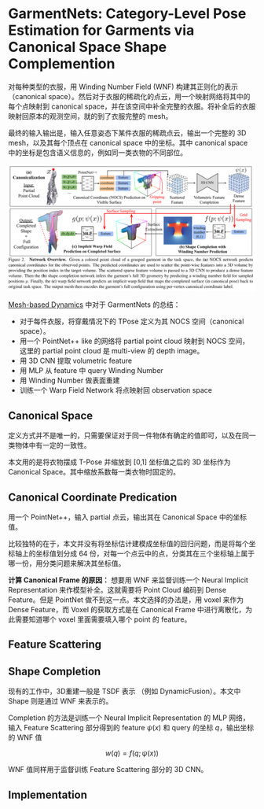 # GarmentNets: Category-Level Pose Estimation for Garments via Canonical Space Shape Complemention
对每种类型的衣服，用 Winding Number Field (WNF) 构建其正则化的表示（canonical space）。然后对于衣服的稀疏化的点云，用一个映射网络将其中的每个点映射到 canonical space，并在该空间中补全完整的衣服。将补全后的衣服映射回原本的观测空间，就的到了衣服完整的 mesh。

最终的输入输出是，输入任意姿态下某件衣服的稀疏点云，输出一个完整的 3D mesh，以及其每个顶点在 canonical space 中的坐标。其中 canonical space 中的坐标是包含语义信息的，例如同一类衣物的不同部位。

![](../imgs/garment_nets.png)

[Mesh-based Dynamics](./2022%20Mesh-based%20Dynamics%20with%20Occulusion%20Reasoning%20for%20Cloth%20Manipulation.md) 中对于 GarmentNets 的总结：
- 对于每件衣服，将穿戴情况下的 TPose 定义为其 NOCS 空间（canonical space）。
- 用一个 PointNet++ like 的网络将 partial point cloud 映射到 NOCS 空间，这里的 partial point cloud 是 multi-view 的 depth image。
- 用 3D CNN 提取 volumetric feature
- 用 MLP 从 feature 中 query Winding Number
- 用 Winding Number 做表面重建
- 训练一个 Warp Field Network 将点映射回 observation space

## Canonical Space
定义方式并不是唯一的，只需要保证对于同一件物体有确定的值即可，以及在同一类物体中有一定的一致性。

本文用的是将衣物摆成 T-Pose 并缩放到 [0,1] 坐标值之后的 3D 坐标作为 Canonical Space。其中缩放系数每一类衣物时固定的。

## Canonical Coordinate Predication
用一个 PointNet++，输入 partial 点云，输出其在 Canonical Space 中的坐标值。

比较独特的在于，本文并没有将坐标估计建模成坐标值的回归问题，而是将每个坐标轴上的坐标值划分成 64 份，对每一个点云中的点，分类其在三个坐标轴上属于哪一份，用分类问题来解决其坐标值。

**计算 Canonical Frame 的原因：** 想要用 WNF 来监督训练一个 Neural Implicit Representation 来作模型补全。这就需要将 Point Cloud 编码到 Dense Feature。但是 PointNet 做不到这一点。本文选择的办法是，用 voxel 来作为 Dense Feature，而 Voxel 的获取方式是在 Canonical Frame 中进行离散化，为此需要知道哪个 voxel 里面需要填入哪个 point 的 feature。

## Feature Scattering

## Shape Completion
现有的工作中，3D重建一般是 TSDF 表示 （例如 DynamicFusion）。本文中 Shape 则是通过 WNF 来表示的。

Completion 的方法是训练一个 Neural Implicit Representation 的 MLP 网络，输入 Feature Scattering 部分得到的 feature $\psi(x)$ 和 query 的坐标 $q$，输出坐标的 WNF 值

$$w(q) = f(q;\psi(x))$$

WNF 值同样用于监督训练 Feature Scattering 部分的 3D CNN。

## Implementation

